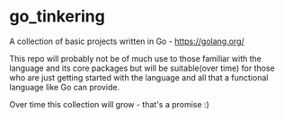 # go_tinkering
A collection of basic projects written in Go - https://golang.org/

This repo will probably not be of much use to those familiar with the language and its core packages but will be suitable(over time) for those who are just getting started with the language and all that a functional language like Go can provide.

Over time this collection will grow - that's a promise :)

